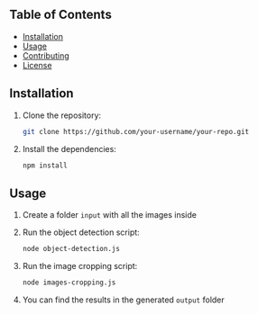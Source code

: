 ## Table of Contents

- [Installation](#installation)
- [Usage](#usage)
- [Contributing](#contributing)
- [License](#license)

## Installation

1. Clone the repository:

    ```bash
    git clone https://github.com/your-username/your-repo.git
    ```

2. Install the dependencies:

    ```bash
    npm install
    ```

## Usage

1. Create a folder `input` with all the images inside

2. Run the object detection script:

    ```bash
    node object-detection.js
    ```

3. Run the image cropping script:

    ```bash
    node images-cropping.js
    ```

4. You can find the results in the generated `output` folder

